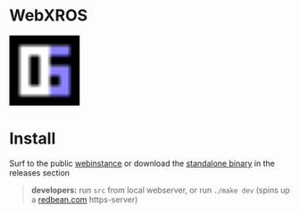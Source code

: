 # WebXROS

<img src='src/assets/webxros.svg' width="25%"/>

# Install 

Surf to the public [webinstance](https://coderofsalvation.github.io/webxros) or download the [standalone binary](https://) in the releases section 

> <b>developers:</b> run `src` from local webserver, or run `./make dev` (spins up a [redbean.com](https://redbean.dev) https-server)
